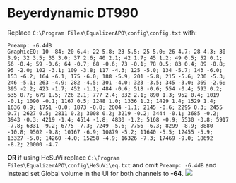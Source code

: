 # Beyerdynamic DT990
Replace `C:\Program Files\EqualizerAPO\config\config.txt` with:
```
Preamp: -6.4dB
GraphicEQ: 10 -84; 20 6.4; 22 5.8; 23 5.5; 25 5.0; 26 4.7; 28 4.3; 30 3.9; 32 3.5; 35 3.0; 37 2.6; 40 2.1; 42 1.7; 45 1.2; 49 0.5; 52 0.1; 56 -0.4; 59 -0.6; 64 -0.7; 68 -0.6; 73 -0.1; 78 0.5; 83 0.4; 89 -0.8; 95 -2.0; 102 -3.1; 109 -3.8; 117 -4.3; 125 -5.0; 134 -5.7; 143 -6.0; 153 -6.2; 164 -6.1; 175 -6.0; 188 -5.9; 201 -5.8; 215 -5.6; 230 -5.3; 246 -5.1; 263 -4.9; 282 -4.5; 301 -4.0; 323 -3.5; 345 -3.0; 369 -2.6; 395 -2.2; 423 -1.7; 452 -1.1; 484 -0.6; 518 -0.6; 554 -0.4; 593 0.2; 635 0.7; 679 1.5; 726 2.1; 777 2.4; 832 2.1; 890 1.3; 952 0.4; 1019 -0.1; 1090 -0.1; 1167 0.5; 1248 1.0; 1336 1.2; 1429 1.4; 1529 1.4; 1636 0.9; 1751 -0.0; 1873 -0.8; 2004 -1.1; 2145 -0.6; 2295 0.3; 2455 0.7; 2627 0.5; 2811 0.2; 3008 0.2; 3219 -0.2; 3444 -0.1; 3685 -0.2; 3943 -0.3; 4219 -1.4; 4514 -1.8; 4830 -1.2; 5168 -0.9; 5530 -3.8; 5917 -7.8; 6331 -9.2; 6775 -7.3; 7249 -5.6; 7756 -6.3; 8299 -8.9; 8880 -10.8; 9502 -9.8; 10167 -6.9; 10879 -5.2; 11640 -5.5; 12455 -5.9; 13327 -5.0; 14260 -4.0; 15258 -4.9; 16326 -7.3; 17469 -9.0; 18692 -8.2; 20000 -4.7
```
**OR** if using HeSuVi replace `C:\Program Files\EqualizerAPO\config\HeSuVi\eq.txt` and omit `Preamp: -6.4dB` and instead set Global volume in the UI for both channels to **-64**.
![](https://raw.githubusercontent.com/jaakkopasanen/AutoEq/master/results/Sonoma%20Model%20One/headphoncecom/onear/Beyerdynamic%20DT990/Beyerdynamic%20DT990.png)